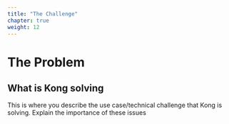 ```yaml
---
title: "The Challenge"
chapter: true
weight: 12
---
```

# The Problem 
## What is Kong solving
This is where you describe the use case/technical challenge that Kong is solving. Explain the importance of these issues